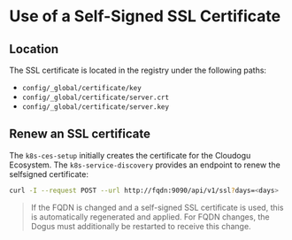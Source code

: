 # Use of a Self-Signed SSL Certificate

## Location

The SSL certificate is located in the registry under the following paths:
- `config/_global/certificate/key`
- `config/_global/certificate/server.crt`
- `config/_global/certificate/server.key`

## Renew an SSL certificate

The `k8s-ces-setup` initially creates the certificate for the Cloudogu Ecosystem.
The `k8s-service-discovery` provides an endpoint to renew the selfsigned certificate:

```bash
curl -I --request POST --url http://fqdn:9090/api/v1/ssl?days=<days> 
```

> If the FQDN is changed and a self-signed SSL certificate is used, this is automatically regenerated and applied.
> For FQDN changes, the Dogus must additionally be restarted to receive this change.